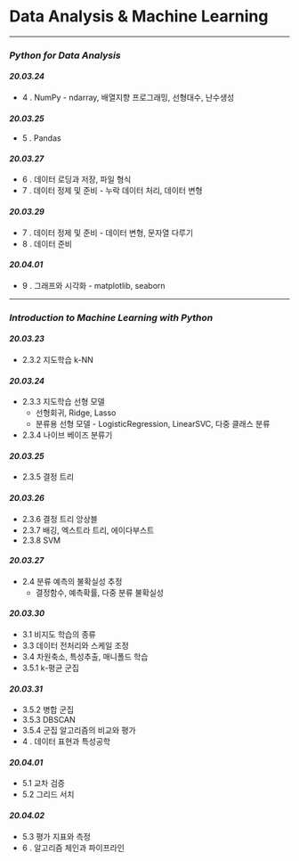 # Data Analysis & Machine Learning
***
### _Python for Data Analysis_
#### _20.03.24_
* 4 . NumPy - ndarray, 배열지향 프로그래밍, 선형대수, 난수생성
#### _20.03.25_
* 5 . Pandas
#### _20.03.27_
* 6 . 데이터 로딩과 저장, 파일 형식
* 7 . 데이터 정제 및 준비 - 누락 데이터 처리, 데이터 변형
#### _20.03.29_
* 7 . 데이터 정제 및 준비 - 데이터 변형, 문자열 다루기
* 8 . 데이터 준비
#### _20.04.01_
* 9 . 그래프와 시각화 - matplotlib, seaborn

***
### _Introduction to Machine Learning with Python_
#### _20.03.23_
* 2.3.2 지도학습 k-NN
#### _20.03.24_
* 2.3.3 지도학습 선형 모델 
  * 선형회귀, Ridge, Lasso
  * 분류용 선형 모델 - LogisticRegression, LinearSVC, 다중 클래스 분류
* 2.3.4 나이브 베이즈 분류기
#### _20.03.25_
* 2.3.5 결정 트리
#### _20.03.26_
* 2.3.6 결정 트리 앙상블
* 2.3.7 배깅, 엑스트라 트리, 에이다부스트
* 2.3.8 SVM
#### _20.03.27_
* 2.4 분류 예측의 불확실성 추정  
  * 결정함수, 예측확률, 다중 분류 불확실성
#### _20.03.30_
* 3.1 비지도 학습의 종류
* 3.3 데이터 전처리와 스케일 조정
* 3.4 차원축소, 특성추출, 매니폴드 학습
* 3.5.1 k-평균 군집
#### _20.03.31_
* 3.5.2 병합 군집
* 3.5.3 DBSCAN
* 3.5.4 군집 알고리즘의 비교와 평가
* 4 . 데이터 표현과 특성공학
#### _20.04.01_
* 5.1 교차 검증
* 5.2 그리드 서치
#### _20.04.02_
* 5.3 평가 지표와 측정
* 6 . 알고리즘 체인과 파이프라인



